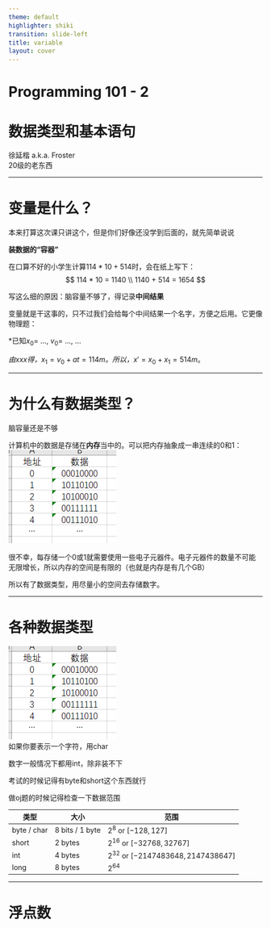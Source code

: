 ```yaml
---
theme: default
highlighter: shiki
transition: slide-left
title: variable
layout: cover
---
```


# Programming 101 - 2
# 数据类型和基本语句

徐延楷 a.k.a. Froster  
20级的老东西

-----
# 变量是什么？
本来打算这次课只讲这个，但是你们好像还没学到后面的，就先简单说说

**装数据的“容器”**

在口算不好的小学生计算$114 * 10 + 514$时，会在纸上写下：
$$
  114 * 10 = 1140 \\
  1140 + 514 = 1654
$$

写这么细的原因：脑容量不够了，得记录**中间结果**

变量就是干这事的，只不过我们会给每个中间结果一个名字，方便之后用。它更像物理题：

*已知$x_0 =$ ..., $v_0 =$ ..., ...

*由xxx得，*$x_1 = v_0 + at = 114m$*。所以，*$x' = x_0 + x_1 = 514m$。


-----
# 为什么有数据类型？
脑容量还是不够

计算机中的数据是存储在**内存**当中的。可以把内存抽象成一串连续的0和1：
<img src="img/2-1.png" />

很不幸，每存储一个0或1就需要使用一些电子元器件。电子元器件的数量不可能无限增长，所以内存的空间是有限的（也就是内存是有几个GB）

所以有了数据类型，用尽量小的空间去存储数字。

-----

# 各种数据类型
<div grid="~ cols-2 gap-4">
<div>
<img src="img/2-1.png" />
</div>
<div>
如果你要表示一个字符，用char

数字一般情况下都用int，除非装不下

考试的时候记得有byte和short这个东西就行

做oj题的时候记得检查一下数据范围
</div>
</div>

| 类型 | 大小 | 范围 |
| ---- | ---- | ---- |
| byte / char | 8 bits / 1 byte | $2^8$ or $[-128, 127]$ |
| short | 2 bytes | $2^{16}$ or $[-32768, 32767]$ |
| int | 4 bytes | $2^{32}$ or $[-2147483648, 2147438647]$ |
| long | 8 bytes | $2^{64}$ |

-----
# 浮点数